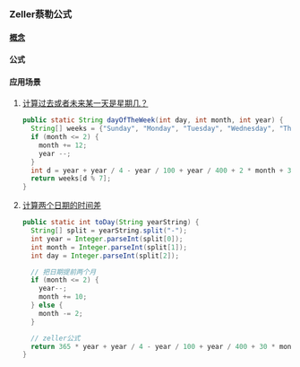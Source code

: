 ### Zeller蔡勒公式
#### [概念](https://www.cnblogs.com/igaoshang/articles/Zeller.html#:~:text=%E7%AE%97%E5%87%BA%E6%9D%A5%E7%9A%84%E9%99%A4%E4%BB%A5,%E6%98%AF0%EF%BC%8C%E5%88%99%E4%B8%BA%E6%98%9F%E6%9C%9F%E6%97%A5%E3%80%82&text=%E5%85%B6%E5%85%AC%E5%BC%8F%E4%B8%BA-,W%3DY%2B%5BY%2F4%5D%2B%5BC%2F4%5D%2D,)
#### 公式
#### 应用场景
1. [计算过去或者未来某一天是星期几？](https://leetcode.cn/problems/day-of-the-week/solutions/1189091/zhi-xin-meng-nan-ji-lu-yi-xia-cai-le-gon-m5vr/)

   ```java
   public static String dayOfTheWeek(int day, int month, int year) {
     String[] weeks = {"Sunday", "Monday", "Tuesday", "Wednesday", "Thursday", "Friday", "Saturday"};
     if (month <= 2) {
       month += 12;
       year --;
     }
     int d = year + year / 4 - year / 100 + year / 400 + 2 * month + 3 * (month  + 1) / 5  + day + 1;
     return weeks[d % 7];
   }
   ```

2. [计算两个日期的时间差](https://leetcode.cn/problems/number-of-days-between-two-dates/solutions/110877/cyu-yan-0ms-14xing-jian-ji-dai-ma-jie-zhu-zellergo/)

   ```java
   public static int toDay(String yearString) {
     String[] split = yearString.split("-");
     int year = Integer.parseInt(split[0]);
     int month = Integer.parseInt(split[1]);
     int day = Integer.parseInt(split[2]);
   
     // 把日期提前两个月
     if (month <= 2) {
       year--;
       month += 10;
     } else {
       month -= 2;
     }
   
     // zeller公式
     return 365 * year + year / 4 - year / 100 + year / 400 + 30 * month + (3 * month - 1) / 5 + day;
   }
   ```

   
